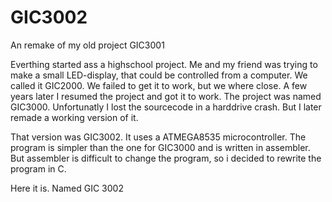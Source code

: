 # GIC3002
 
An remake of my old project GIC3001

Everthing started ass a highschool project. Me and my friend was trying to make a small LED-display,
that could be controlled from a computer. We called it GIC2000. We failed to get it to work, but we
where close. A few years later I resumed the project and got it to work. The project was named GIC3000.
Unfortunatly I lost the sourcecode in a harddrive crash. But I later remade a working version of it.

That version was GIC3002. It uses a ATMEGA8535 microcontroller. The program is simpler than the one for
GIC3000 and is written in assembler. But assembler is difficult to change the program, so i decided to
rewrite the program in C.

Here it is. Named GIC 3002